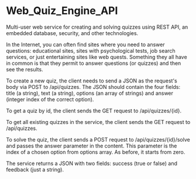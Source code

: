 # Web_Quiz_Engine_API
Multi-user web service for creating and solving quizzes using REST API, an embedded database, security, and other technologies.

In the Internet, you can often find sites where you need to answer questions: educational sites, sites with psychological tests, 
job search services, or just entertaining sites like web quests. Something they all have in common is that they permit to answer 
questions (or quizzes) and then see the results.

To create a new quiz, the client needs to send a JSON as the request's body via POST to /api/quizzes. The JSON should contain 
the four fields: title (a string), text (a string), options (an array of strings) and answer (integer index of the correct option). 

To get a quiz by id, the client sends the GET request to /api/quizzes/{id}.

To get all existing quizzes in the service, the client sends the GET request to /api/quizzes.

To solve the quiz, the client sends a POST request to /api/quizzes/{id}/solve and passes the answer parameter in the content. 
This parameter is the index of a chosen option from options array. As before, it starts from zero.

The service returns a JSON with two fields: success (true or false) and feedback (just a string). 
